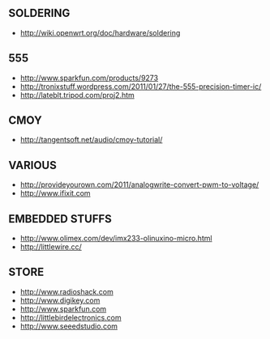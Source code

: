 SOLDERING
---------

 - http://wiki.openwrt.org/doc/hardware/soldering

555
---

 - http://www.sparkfun.com/products/9273
 - http://tronixstuff.wordpress.com/2011/01/27/the-555-precision-timer-ic/
 - http://lateblt.tripod.com/proj2.htm

CMOY
----

 - http://tangentsoft.net/audio/cmoy-tutorial/

VARIOUS
-------
 - http://provideyourown.com/2011/analogwrite-convert-pwm-to-voltage/
 - http://www.ifixit.com

EMBEDDED STUFFS
---------------

 - http://www.olimex.com/dev/imx233-olinuxino-micro.html
 - http://littlewire.cc/

STORE
-----

 - http://www.radioshack.com
 - http://www.digikey.com
 - http://www.sparkfun.com
 - http://littlebirdelectronics.com
 - http://www.seeedstudio.com